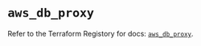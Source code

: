 # `aws_db_proxy`

Refer to the Terraform Registory for docs: [`aws_db_proxy`](https://registry.terraform.io/providers/hashicorp/aws/5.9.0/docs/resources/db_proxy).
